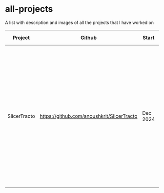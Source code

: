 # all-projects
A list with description and images of all the projects that I have worked on


| Project | Github | Start | End | Description | Result | Tech Stack | Files | Domain | 
|---------|--------|-------|-----|-------------|--------|------------|-------|--------|
| SlicerTracto | https://github.com/anoushkrit/SlicerTracto | Dec 2024 | Ongoing | SlicerTracto is an open-source Slicer 3D extension tool which enables Neuro-Radiologists to visualize, localize, track and segment white matter tracts from Diffusion MRI scans all-in-one stand-alone desktop application. | SlicerTracto runs smoothly as a local extension over Slicer on all devices, Mac, Windows and Linux. Compute can also be transferred to servers.|  | | |

